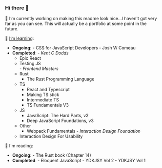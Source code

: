 ### Hi there 👋
🔭 I’m currently working on making this readme look nice...I haven't got very far as you can see. This will actually be a portfolio at some point in the future.

🌱 [I’m learning](https://frontendmasters.com/u/alunTurner/):
  -  **Ongoing**:
    - CSS for JavaScript Developers - Josh W Comeau  
  -  **Completed**:
    - _Kent C Dodds_
      - Epic React
      - Testing JS  
    - _Frontend Masters_
      - Rust
        - The Rust Programming Language
      - TS
        - React and Typescript
        - Making TS stick
        - Intermediate TS
        - TS Fundamentals V3
      - JS
        - JavaScript: The Hard Parts, v2
        - Deep JavaScript Foundations, v3 
      - Other
        - Webpack Fundamentals
    -  _Interaction Design Foundation_
      -  Interaction Design For Usability

📖 I'm reading:
  -  **Ongoing**:
    - The Rust book (Chapter 14) 
  -  **Completed**:
    - Eloquent JavaScript
    - YDKJSY Vol 2
    - YDKJSY Vol 1

